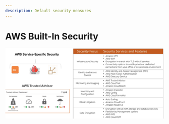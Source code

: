```yaml
---
description: Default security measures
---
```


# AWS Built-In Security

![](<../.gitbook/assets/Screen Shot 2019-11-18 at 6.19.16 PM.png>)
